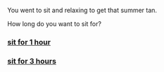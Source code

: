 You went to sit and relaxing to get that summer tan.

How long do you want to sit for?

### [sit for 1 hour](nice-tan.md)
### [sit for 3 hours](sunburn.md)